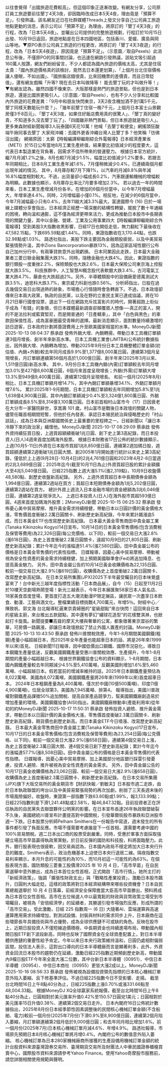 以往會覺得「出國旅遊花費較高」，但這個印象正逐漸改變。有網友分享，公司原訂員工旅遊要前往墾丁4天3夜，卻因臨時改成日本5天4夜，理由竟是「預算不足」，引發熱議。該名網友近日在社群媒體Threads上發文分享自己公司員工旅遊地點更動的消息，表示公司以「預算不足」為理由，將原訂的「墾丁4天3夜」的行程，改為「日本5天4夜」。並曬出公司提供的完整旅遊規劃，行程訂於10月15日出發、10月19日返回，旅遊地點是在日本四國地區，包括香川、愛媛、廣島與岡山等地。▼原PO表示公司員工旅遊的行程更改，將原訂的「墾丁4天3夜遊」的行程，改為「日本5天4夜遊」，原因竟是「預算不足」。（示意圖／取自Pexels）此消息公布後，不僅原PO的同事間討論，也迅速在網路引發熱議，該貼文吸引超過160萬人按讚，網友們紛紛留言，不少人都認為國內旅遊的價格太高，尤其是住宿太貴：「國內旅遊價格真的該檢討，竟然去日本還更划算」、「上個月台北住宿價格讓人傻眼，不如出國」、「國旅飯店錢很貴，比來回機票的差價貴，而且日幣貶值」，還有網友戲稱「升等? 現在去日本叫做降等！ 能去墾丁玩的才叫做升等！」▼有網友認為，雖然四國不像東京、大阪那樣是熱門的旅遊景點，但也是到日本旅遊，還是比國旅更吸引人。（示意圖／取自Pexels），也有不少人分享和比較國內外旅遊的花費差異：「9月中和朋友快閃東京，3天2夜含機加酒不到1萬5千元，墾丁同樣天數能玩什麼？」、「幾年前墾丁住宿一晚7千元，上個月日本富士山景觀房僅3千8百元」、「墾丁4天3夜，如果住好飯店費用真的很驚人」、「墾丁真的變好貴，不知道多久沒去墾丁玩了」、「四國雖非熱門景點，但日本旅遊就是吸引人」。更多東森財經新聞報導3人玩泰國6天花10萬！他喊「去墾丁較便宜」網搖頭狂酸端午揪同事去墾丁 大家飛沖繩：去國外更香沖繩台灣人比墾丁多？他笑稱「彷彿沒出國」 網揭原因：太窮【時報編譯柳繼剛綜合外電報導】日本經濟產業省（METI）於15日公布當地8月工業生產終值，結果要比初值減少的程度要大，這代表日本製造業在背負著，因需求不佳所帶來的營運壓力。 根據日本官方統計，繼7月月減1.2%之後，8月也較7月減少1.5%，幅度比初值減少1.2%要多。若跟去年同期相比，日本8月工業生產年減1.6%，7月僅稍微減少0.4%，已連續兩個月都出現年減的情況。 其中，8月庫存較7月下降1%，以汽車的月減8.8%與年減16.8%幅度相對較大。不過，出貨量卻小幅成長0.2%，汽車跟運輸機械的增幅較為明顯。此數據也顯示，8月庫存比率比7月要多增加2.3%。 若以過去一年的時間來看，日本工業生產增減月份各半。在增加的6個月份當中，以今年7月增幅最大，年增率達4.4%。同時，2月增幅最小僅0.1%。相反地，在減少的6個月當中，今年7月減幅最小只有0.4%，去年11越大減3.3%最大。富達國際今 (16) 日於一場線上媒體分享會指出，日本經濟正經歷一場深層的結構性轉變，擺脫了數十年通縮的困境，轉向溫和通膨，這不僅為經濟更帶來活力，更成為推動日本股市中長期表現的關鍵力量，其中以金融、營建、工業及公用事業四大【時報編譯柳繼剛綜合外電報導】受到美股3大指數收黑影響，日經17日也開低走低，無力翻紅下最後收在47,582.15點，下跌695.59點或1.44%。同時，東證指數收在3,170.44點，也跌32.98點或1.03%。 路透社指出，美股下跌主要因為金融類股疲弱，以及中美貿易緊張情勢升溫，其中Zions Bancorporation暴跌13%，因為這家區域性銀行公布自己加州分行中，有兩筆貸款意外出現虧損。 日本同業因此走跌，日本最大金融業者三菱日聯金融集團大跌3%，同時，瑞穗金融也大跌4%。因此，東證指數的銀行類股一度重挫2.2%，保險類股也大跌2.6%，日本最大保險公司東京海上控股就大跌3.5%。 科技族群中，人工智慧AI概念股代表軟銀大跌3.4%，古河電氣工業大跌4.7%，藤倉也大跌超過2%。另外，半導體類股中的設備廠愛德萬測試大跌3.5%，迪思科大跌3.7%，東京威力科創也跌0.56%。 分析師指出，日股在過去幾個交易日出現過熱的跡象，市場擔心行情隨時會急轉直下。不過，日本政壇卻傳來日本兩大政黨，執政的自民黨，以及在野的立憲民主黨已達成協議，將在10月21日舉行國會投票，選出下一任在網路充斥炫富影片的時代，開著超跑上街似乎成為「有錢」的象徵，但日本媒體最新調查卻顛覆眾人想像──真正的富人，開的不是法拉利或藍寶堅尼，而是開普通的「日產轎車」，其中「白色與黑色」的車款因保值性高，成為富豪圈最受青睞的選擇。最新消息顯示，面對數量持續激增的訪日遊客，日本政府計劃將簽證費用上升至歐美國家相當的水準。MoneyDJ新聞 2025-10-13 08:04:37 蔡承啟 發佈外銷大增、內銷轉揚，帶動日本工具機訂單額連3個月增長、創半年來新高水準。 日本工具機工業會(JMTBA)公布統計數據指出，因外銷大增、內銷轉為增加，帶動2025年9月份日本工具機整體訂單金額(初估值、內銷+外銷)較去年同月成長9.9%至1,377億8,000萬日圓，連續第3個月呈現增長，月訂單額連續第56個月高於1,000億日圓、創半年來(2025年3月以來、1,511億日圓)新高水準。 其中，9月份日本工具機內銷(內需)訂單額較去年同月增加3.0%至427億8,600萬日圓，6個月來首度呈現增長；外銷(外需)訂單額大增13.3%至949億9,400萬日圓，連續第12個月呈現增長。 和前一個月(2025年8月)相比，日本工具機訂單額月增14.7%，其中內銷訂單額暴增34.1%、外銷訂單額月增7.6%。 累計2025年1-9月期間，日本工具機訂單額較去年同期增加5.8%至1兆1,638億4,900萬日圓，其中內銷訂單額減少0.4%至3,324億1,800萬日圓、外銷訂單額成長8.5%至8,314億3,100萬日圓。日本前首相村山富市今（17）日因衰老在大分市一家醫院辭世，享嵩壽 101 歲。村山富市是戰後日本政壇的關鍵人物，儘管任職首相期間短暫，但他於任內發表、承認日本殖民統治與侵略歷史的「村山談話」，成為日本與亞洲鄰國關係史上最重要的里程碑之一。日經新聞以「讓日本冷靜下來的政治家」緬懷他。MoneyDJ新聞 2025-10-17 08:29:09 蔡承啟 發佈外資持續狂買日股，上週買超額續衝破1兆日圓、創下史上第3高紀錄，而日本投資人(日人)4週來首度加碼海外股票。 根據日本財務省17日公佈的統計數據顯示，上週(10月5-11日)外資在日本股市買超1兆8,850億日圓，連續第2週加碼日股，週買超額連續第2週衝破1兆日圓大關、創2005年1月開始進行統計以來史上第3高紀錄，僅低於上上週(9月28日-10月4日)的2兆4,761億日圓和2023年4月2-8日當週的2兆3,689億日圓；2025年迄今(截至10月11日為止)外資買超日股的累計金額擴大至4兆5,040億日圓。 日經225指數上週大漲5.1%(漲2,319點)，10月9日收盤價48,580點、創歷史收盤新高紀錄。 另外，上週外資買超日本中長期債券金額為1,994億日圓，連續第2週站在買方；買超日本短期債券金額為1兆5,202億日圓，連續第2週站在買方。 總計外資上週流入日本金融市場的資金總額為3兆6,046億日圓，連續第2週呈現淨流入。 上週日本投資人(日人)在海外股市買超593億日圓，4週來首度加碼海外股票；2MoneyDJ新聞 2025-10-15 06:25:32 蔡承啟 發佈憂心美中貿易摩擦、推升黃金需求持續穩健，帶動日本以日圓計價的黃金價格大漲，零售價首度衝破2.2萬日圓關卡、刷新歷史新高紀錄，今年來累計飆漲逾5成。而日本黃金ETF也改寫歷史新高紀錄。 日本最大黃金零售商田中貴金屬工業(Tanaka Kikinzoku Kogyo)14日宣布，10月14日的日本黃金零售價格(包含消費稅及保管等費用)為22,326日圓(每公克價格、以下同)，較前一個交易日大漲2.8%(漲618日圓)，為史上首度衝破2.2萬日圓關卡，遠超10月9日的21,805日圓、刷新歷史新高紀錄；累計今年迄今的漲幅達51.4%(漲7,580日圓)。田中貴金屬公布的價格是日本黃金零售價的代表性指標。 日媒報導，因憂心美中貿易摩擦、帶動被視為安全性資產的黃金需求持續穩健，加上預期美國聯準會(Fed)將追加降息、也提高黃金魅力。 另外，田中貴金屬公告的10月14日黃金收購價格為22,135日圓、較前一個交易日大漲2.9%(漲619日圓)，收購價為史上首度衝破2.2萬日圓關卡、改寫歷史新高紀錄。 在日本交易所集團(JPX)2025下半年最受矚目的日本味覺盛宴來了！台中新光三越年度指標性活動「日本商品展」，自今（15）日起至11月2日於10樓天空劇場熱鬧登場！新光三越表示，今年日本展匯聚58家日本人氣名店、18家美食首度登場，更首度打造五大潮流動漫IP限定展區，讓民眾一次盡享日本飲食、動漫、工藝與酒文化。整檔業績目標挑戰4,700萬元，年增5％。財經中心／陳致帆、郭文海 台北報導紅遍東京貴婦圈的"星級甜點"來台快閃！這回來自日本的星級主廚，來台推出五款甜點，其中還有夢幻"繡球花造型"的花樣雙淇淋，也掀起打卡旋風。新聞提要■高聳的摩天大樓與奢華的公寓，都象徵著東京澀谷的繁華，可房價一路飆漲，卻讓日本政壇掀起了禁止外國人置產的討論。MoneyDJ新聞 2025-10-13 10:43:50 蔡承啟 發佈川普關稅效應，今年1-8月期間美國鋼鐵(粗鋼)產量小幅超越日本，而2025年全年產量也能超車日本的話、將是26年來(1999年以來)首見。 日經新聞11日報導，因中國低價出口鋼鐵、國際市況惡化，導致日本鋼鐵生產量低迷，反觀美國鋼鐵產量受惠川普關稅效應、生產揚升，今年1-8月期間的產量小幅超越日本。 根據世界鋼鐵協會公布的資料顯示，1-8月期間，日本國內鋼鐵產量較去年同期減少4.5%至5,410萬噸，反觀美國則增加1.6%至5,460萬噸、小幅超越日本。假若當前的增減率維持的話，2025年日本鋼鐵產量預估為8,022萬噸、美國為8,072萬噸，美國鋼鐵產量將26年來(1999年以來)首度超車日本。 2024年日本粗鋼產量為8,400萬噸，僅次於中國(10億500萬噸)、印度(1億4,900萬噸)，位居全球第3，美國為7,945萬噸、排第4。 報導指出，美國川普政權對鋼鐵產品課徵50%追加關稅、提高自家產品競爭力，幫美國鋼鐵廠創造易於增加產量的環境。美國鋼鐵協會(AISI)指出，美國鋼鐵廠稼動率(產能利用率)從年初的約MoneyDJ新聞 2025-10-17 11:50:31 蔡承啟 發佈投資人避險、推升黃金需求，帶動日本以日圓計價的黃金價格大漲，零售價首度衝破2.3萬日圓關卡、刷新歷史新高紀錄，期貨價也創歷史新高。而日本黃金ETF今日噴漲、改寫歷史新高紀錄。 日本最大黃金零售商田中貴金屬工業(Tanaka Kikinzoku Kogyo)17日宣布，10月17日的日本黃金零售價格(包含消費稅及保管等費用)為23,254日圓(每公克價格、以下同)，較前一個交易日大漲2.9%(漲658日圓)，連續第4個交易日上漲，為史上首度衝破2.3萬日圓大關、連4個交易日創下歷史新高紀錄；累計今年迄今的漲幅達57.7%(漲8,508日圓)。田中貴金屬公布的價格是日本黃金零售價的代表性指標。 日媒報導，因憂心美中貿易摩擦、加上美國部分地區銀行踩雷引發憂慮，投資人避險、推升被視為安全性資產的黃金需求。 另外，田中貴金屬公告的10月17日黃金收購價格為23,062日圓、較前一個交易日大漲2.9%(漲658日圓)，收購價為史上首度衝破2.3萬日圓關卡、刷新歷史新高紀錄。 在日本交易所集團(JPX)旗下大阪交易所的黃金期貨市【財訊快報／劉敏夫】日本股市週二走跌，由於日本執政聯盟的垮台以及中美貿易緊張局勢的再次加劇，削弱了三天長週末後的市場風險偏好。收盤時，東證第一部指數下跌63.60點或1.99%，報3,133.99點；日經225指數則是下滑1,241.48點或2.58%，報46,847.32點。目前投資者正在評估執政的自民黨失去聯盟夥伴公明黨的影響。在日本宣布長達26年執政聯盟破裂不久後，美國總統川普宣布計畫提高對中國關稅，引發華爾街股市暴跌和亞洲股市週一下跌。日本股票分析師Pelham Smithers在一份報告中寫道，週末發生的所有事件都引發了負面反應。市場不僅需要考慮誰是下一任首相，還需要考慮中國的100%貿易關稅。週二日本出口商的股票受創嚴重。同時，受惠於軍事方面採取強硬立場高市早苗贏得執政黨黨魁，於日前反彈的國防和科技股，料將面臨壓力。此外，銀行股表現也很疲軟，因交易員認為，日本國內政局不穩定將加大日本央行升息的難度。Smithers表示，政治危機基本上迫使日本央行退居二線。隔夜指數交易利率顯示，本月升息的可能性約為10%，而10月初這一可能性約為63%。在個股表現方面，國防類股三菱重工股價滑2025 年 10 月 4 日，「高市早苗」在自民黨選舉中意外勝出，成為日本首位女性首相，正式開啟「高市行情」。她所主打的「新經濟政策」，強調「擴張性財政支出」與「戰略性產業投資」，激勵日本股市飆升，日圓則大幅走貶。這樣的政策將對日本經濟結構帶來哪些投資機會？日本自民黨總裁選舉於 10 月 4 日落幕，前經濟安全保障擔當大臣高市早苗勝出，預料將成為日本首位女性首相。高市在五位候選人中以最寬鬆的財政與貨幣政策立場受到市場矚目，被視為「安倍經濟學」的延續者，其勝選引發市場強烈反應，形成所謂的「高市交易」。受此激勵，日經 225 指數周一 (6 日) 大隨著AI、雲端運算與高速運算應用需求持續增加，對測試設備、封裝與材料的需求同步上升，日本廠商在這些環節長年具備技術與市占優勢，成為全球供應鏈不可或缺的角色。反映在股市上，近期日股投資人不僅短線追價積極，中長期資金也持續進場布局，帶動國內相關日股ETF創下波段新高，同時也反映了國際資金在全球資產配置上，對日本半導體供應鏈的重要性給予肯定。今年以來日本央行政策維持溫和，日圓仍處相對偏弱區間，投信法人表示，這對出口導向的日本半導體廠而言是顯著利多，此外，外資資金回流日本股市的趨勢仍在延續，激勵日經225指數近期頻創歷史新高，帶動國內9檔日股ETF今年來全面大漲二位數，其中台新日本半導體（00951）、中信日本半導體（00954）、中信日本商社（00955）更皆大漲2成以上。MoneyDJ新聞 2025-10-16 08:56:33 蔡承啟 發佈被視為設備投資領先指標的日本核心機械訂單意外陷入萎縮、且下修基準評估。不過日經225指數今日不受影響、走揚。 截至台北時間16日上午8點40分為止，日經225指數上漲0.70%或漲331.66點至48,004.33點。 根據MoneyDJ XQ全球贏家系統報價，截至台北時間16日上午8點40分為止，日圓相對於美元匯率升值0.42%至150.57日圓兌1美元；日圓相對於美元匯率15日升值0.38%、連續第2個交易日走升。 日本內閣府16日公佈統計數據指出，2025年8月份日本經季節性因素調整後的民間核心機械訂單金額(不含船舶、電力)較前一個月份(2025年7月份)下滑0.9%至8,900億日圓，連續第2個月陷入萎縮，月訂單額連續第2個月低於9,000億日圓；和去年同月相比增加1.6%。前一個月份(2025年7月)日本核心機械訂單月減4.6%、年增4.9%。 路透社報導，市場原先預期日本8月核心機械訂單將月增0.4%。內閣府公布的數值意外陷入萎縮。 核心機械訂單為日本280家機械廠商所接獲的生產設備用機械訂單金額的統計台股資料來源臺灣證券交易所、臺灣期貨交易所及財團法人中華民國證券櫃檯買賣中心，國際股市資料來源請參考Yahoo Finance。使用Yahoo奇摩股市服務前，請您詳閱相關使用規範與聲明。